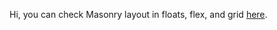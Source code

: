 Hi, you can check Masonry layout in floats, flex, and grid [here](https://valkovbasiuk.github.io/Lesson7_hw/).
